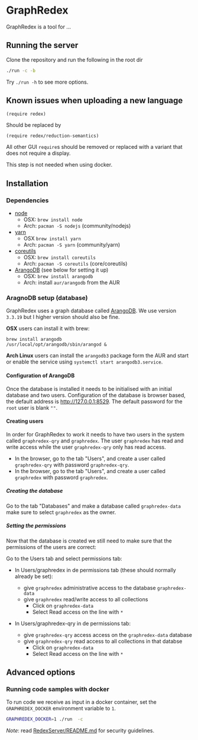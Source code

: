 # GraphRedex

GraphRedex is a tool for ...

## Running the server
Clone the repository and run the following in the root dir

```bash
./run -c -b
```

Try `./run -h` to see more options.

## Known issues when uploading a new language 

```racket
(require redex)
```

Should be replaced by 

```racket
(require redex/reduction-semantics)
```

All other GUI `require`s should be removed or replaced with a variant that does 
not require a display. 

This step is not needed when using docker.

## Installation
### Dependencies

- [node](https://nodejs.org/en/)
   * OSX: `brew install node`
   * Arch: `pacman -S nodejs` (community/nodejs)
- [yarn](https://yarnpkg.com/en/)
   * OSX `brew install yarn`
   * Arch: `pacman -S yarn` (community/yarn)
- [coreutils](https://www.gnu.org/software/coreutils/coreutils.html)
   * OSX: `brew install coreutils`
   * Arch: `pacman -S coreutils` (core/coreutils)
- [ArangoDB](https://www.arangodb.com/) (see below for setting it up)
   * OSX: `brew install arangodb`
   * Arch: install `aur/arangodb` from the AUR

### AragnoDB setup (database)

GraphRedex uses a graph database called [ArangoDB](https://www.arangodb.com/). 
We use version `3.3.19` but I higher version should also be fine.


**OSX** users can install it with brew:
```
brew install arangodb
/usr/local/opt/arangodb/sbin/arangod &
```

**Arch Linux** users can install the `arangodb3` package form the AUR and
start or enable the service using `systemctl start arangodb3.service`.

#### Configuration of ArangoDB 
Once the database is installed it needs to be initialised with an initial database and two users. 
Configuration of the database is browser based, the default address is http://127.0.0.1:8529.
The default password for the `root` user is blank `""`.


#### Creating users 

In order for GraphRedex to work it needs to have two users in the system called `graphredex-qry` and `graphredex`.
The user `graphredex` has read and write access while the user `graphredex-qry` only has read access. 

- In the browser, go to the tab "Users", and create a user called `graphredex-qry` with password `graphredex-qry`. 
- In the browser, go to the tab "Users", and create a user called `graphredex` with password `graphredex`.

##### Creating the database  

Go to the tab "Databases" and make a database called `graphredex-data` make sure to select `graphredex` as the owner. 

##### Setting the permissions 

Now that the database is created we still need to make sure that the permissions of the users are correct:

Go to the Users tab and select permissions tab: 
- In Users/graphredex in de permissions tab (these should normally already be set):
  * give `graphredex` administrative access to the database `graphredex-data`
  * give `graphredex` read/write access to all collections
    + Click on `graphredex-data`
    + Select Read access on the line with `*`

- In Users/graphredex-qry in de permissions tab:
  * give `graphredex-qry` access access on the `graphredex-data` database
  * give `graphredex-qry` read access to all collections in that databse
    + Click on `graphredex-data`
    + Select Read access on the line with `*`


## Advanced options

### Running code samples with docker

To run code we receive as input in a docker container, set the `GRAPHREDEX_DOCKER` 
environment variable to `1`.

```bash
GRAPHREDEX_DOCKER=1 ./run  -c  
```

*Note*: read [RedexServer/README.md](RedexServer/README.md) for security guidelines.